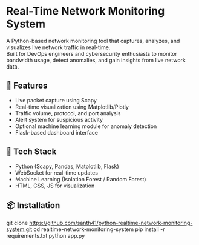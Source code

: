 # Real-Time Network Monitoring System

A Python-based network monitoring tool that captures, analyzes, and visualizes live network traffic in real-time.  
Built for DevOps engineers and cybersecurity enthusiasts to monitor bandwidth usage, detect anomalies, and gain insights from live network data.

## 🚀 Features
- Live packet capture using Scapy
- Real-time visualization using Matplotlib/Plotly
- Traffic volume, protocol, and port analysis
- Alert system for suspicious activity
- Optional machine learning module for anomaly detection
- Flask-based dashboard interface

## 🧠 Tech Stack
- Python (Scapy, Pandas, Matplotlib, Flask)
- WebSocket for real-time updates
- Machine Learning (Isolation Forest / Random Forest)
- HTML, CSS, JS for visualization

## 📦 Installation
git clone https://github.com/santh41/python-realtime-network-monitoring-system.git
cd realtime-network-monitoring-system
pip install -r requirements.txt
python app.py
